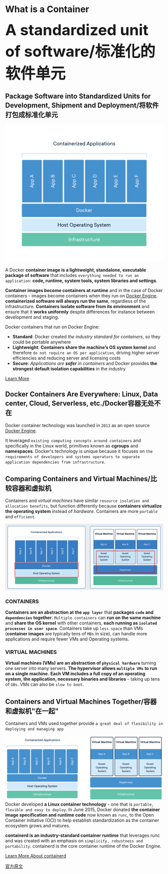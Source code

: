 

What is a Container
===================
<font size="28">**A standardized unit of software/标准化的软件单元**</font>


## Package Software into Standardized Units for Development, Shipment and Deployment/将软件打包成标准化单元
![What is a Container](imgs/docker-containerized-appliction.png)

A Docker **container image is a lightweight, standalone, executable package of software** that includes
`everything needed to run an application`: **code, runtime, system tools, system libraries and settings**.

**Container images become containers at runtime** and
in the case of Docker containers - images become containers when they run on [Docker Engine](https://www.docker.com/products/docker-engine).
**containerized software will always run the same**, regardless of the infrastructure.
**Containers isolate software from its environment** and
ensure that it **works uniformly** despite differences for instance between development and staging.

Docker containers that run on Docker Engine:
- **Standard**: Docker created _the industry standard for containers_, so they could be portable anywhere
- **Lightweight**: **Containers share the machine’s OS system kernel** and therefore `do not require an OS per application`,
  driving higher server efficiencies and reducing server and licensing costs
- **Secure**: _Applications are **safer** in containers_ and Docker provides **the strongest default isolation capabilities** in the industry

[Learn More](https://www.docker.com/products/docker-engine)


## Docker Containers Are Everywhere: Linux, Data center, Cloud, Serverless, etc./Docker容器无处不在
Docker container technology was launched in `2013` as an open source
[Docker Engine](https://www.docker.com/products/docker-enterprise).

It leveraged `existing computing concepts around containers` and specifically in the Linux world,
primitives known as **cgroups** and **namespaces**. Docker's technology is unique because it
focuses on `the requirements of developers and systems operators to separate application dependencies from infrastructure`.


## Comparing Containers and Virtual Machines/比较容器和虚拟机
Containers and _virtual machines_ have similar `resource isolation and allocation benefits`,
but function differently because **containers virtualize the operating system** instead of _hardware_.
Containers are more `portable` and `efficient`.

![Comparing Containers and Virtual Machines](imgs/comparing-containers-and-virtual-machines.png)

### CONTAINERS
**Containers are an abstraction at the `app layer`** that **packages `code` and `dependencies` together**.
`Multiple containers` can **run on the same machine** and **share the OS kernel** with other containers,
**each running as `isolated processes in user space`**.
Containers take up `less space` than VMs (**container images** are typically tens of `MBs` in size),
can handle more applications and require fewer VMs and Operating systems.

### VIRTUAL MACHINES
**Virtual machines (VMs) are an abstraction of `physical hardware`** turning one server into many servers.
**The hypervisor allows `multiple VMs` to run on a single machine.**
**Each VM includes a full copy of an operating system, the application, necessary binaries and libraries** -
taking up tens of `GBs`. VMs can also be `slow to boot`.


## Containers and Virtual Machines Together/容器和虚拟机"在一起"
Containers and VMs used together provide `a great deal of flexibility in deploying and managing app`

![Containers and Virtual Machines Together](imgs/docker-containerized-and-vm.png)
Docker developed **a Linux container technology** - one that is `portable, flexible and easy to deploy`.
In June 2015, Docker donated **the container image specification and runtime code** now known as `runc`,
to the Open Container Initiative (OCI) to help establish standardization as the container ecosystem grows and matures.

**containerd is an industry-standard container runtime** that leverages runc and was created with
an emphasis on `simplicity, robustness and portability`.
containerd is the core container runtime of the Docker Engine.

[Learn More About containerd](https://containerd.io/)


[官方原文](https://www.docker.com/resources/what-container)

